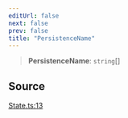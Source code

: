```yaml
---
editUrl: false
next: false
prev: false
title: "PersistenceName"
---
```


> **PersistenceName**: `string`[]

## Source

[State.ts:13](https://github.com/nodenogg-in/alpha-p2p/blob/8383a4b/packages/statekit/src/State.ts#L13)
